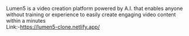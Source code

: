 Lumen5 is a video creation platform powered by A.I. that enables anyone without training or experience to easily create engaging video content within a minutes <br>
Link:-https://lumen5-clone.netlify.app/
